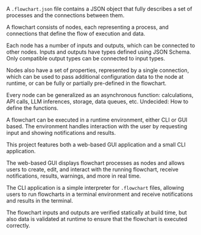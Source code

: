 A `.flowchart.json` file contains a JSON object that fully describes a set of processes and the connections between them.

A flowchart consists of nodes, each representing a process, and connections that define the flow of execution and data.

Each node has a number of inputs and outputs, which can be connected to other nodes. Inputs and outputs have types defined using JSON Schema. Only compatible output types can be connected to input types.

Nodes also have a set of properties, represented by a single connection, which can be used to pass additional configuration data to the node at runtime, or can be fully or partially pre-defined in the flowchart.

Every node can be generalized as an asynchronous function: calculations, API calls, LLM inferences, storage, data queues, etc. Undecided: How to define the functions.

A flowchart can be executed in a runtime environment, either CLI or GUI based. The environment handles interaction with the user by requesting input and showing notifications and results.

This project features both a web-based GUI application and a small CLI application.

The web-based GUI displays flowchart processes as nodes and allows users to create, edit, and interact with the running flowchart, receive notifications, results, warnings, and more in real time.

The CLI application is a simple interpreter for `.flowchart` files, allowing users to run flowcharts in a terminal environment and receive notifications and results in the terminal.

The flowchart inputs and outputs are verified statically at build time, but also data is validated at runtime to ensure that the flowchart is executed correctly.
